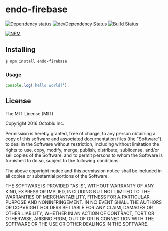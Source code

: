 # endo-firebase

[![Dependency status](http://img.shields.io/david/octoblu/endo-firebase.svg?style=flat)](https://david-dm.org/octoblu/endo-firebase)
[![devDependency Status](http://img.shields.io/david/dev/octoblu/endo-firebase.svg?style=flat)](https://david-dm.org/octoblu/endo-firebase#info=devDependencies)
[![Build Status](http://img.shields.io/travis/octoblu/endo-firebase.svg?style=flat&branch=master)](https://travis-ci.org/octoblu/endo-firebase)

[![NPM](https://nodei.co/npm/endo-firebase.svg?style=flat)](https://npmjs.org/package/endo-firebase)

## Installing

```bash
$ npm install endo-firebase
```

### Usage

```javascript
console.log('hello world!');
```

## License

The MIT License (MIT)

Copyright 2016 Octoblu Inc.

Permission is hereby granted, free of charge, to any person obtaining a copy
of this software and associated documentation files (the "Software"), to deal
in the Software without restriction, including without limitation the rights
to use, copy, modify, merge, publish, distribute, sublicense, and/or sell
copies of the Software, and to permit persons to whom the Software is
furnished to do so, subject to the following conditions:

The above copyright notice and this permission notice shall be included in
all copies or substantial portions of the Software.

THE SOFTWARE IS PROVIDED "AS IS", WITHOUT WARRANTY OF ANY KIND, EXPRESS OR
IMPLIED, INCLUDING BUT NOT LIMITED TO THE WARRANTIES OF MERCHANTABILITY,
FITNESS FOR A PARTICULAR PURPOSE AND NONINFRINGEMENT. IN NO EVENT SHALL THE
AUTHORS OR COPYRIGHT HOLDERS BE LIABLE FOR ANY CLAIM, DAMAGES OR OTHER
LIABILITY, WHETHER IN AN ACTION OF CONTRACT, TORT OR OTHERWISE, ARISING FROM,
OUT OF OR IN CONNECTION WITH THE SOFTWARE OR THE USE OR OTHER DEALINGS IN
THE SOFTWARE.
